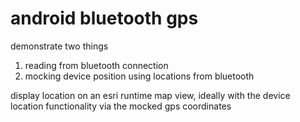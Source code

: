 android bluetooth gps
===

demonstrate two things
1. reading from bluetooth connection
2. mocking device position using locations from bluetooth

display location on an esri runtime map view, ideally with the device location functionality via the mocked gps coordinates
